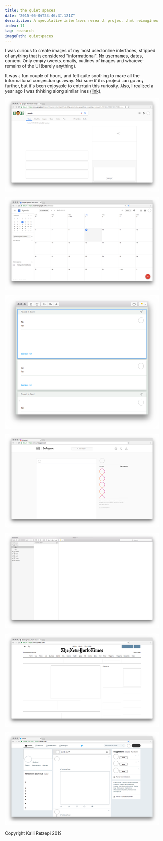 ```yaml
---
title: the quiet spaces
date: "2015-05-06T23:46:37.121Z"
description: A speculative interfaces research project that reimagines the most commonly used online interfaces stripped of their informational content.
index: 11
tag: research
imagePath: quietspaces
---
```



I was curious to create images of my most used online interfaces, stripped of anything that is considered "informational". No usernames, dates, content. Only empty tweets, emails, outlines of images and whatever remains of the UI (barely anything).

It was a fun couple of hours, and felt quite soothing to make all the informational congestion go away. Not sure if this project can go any further, but it's been enjoyable to entertain this curiosity. Also, I realized a year ago I was thinking along similar lines [(link)](https://kalli-retzepi.com/clickhere/).

![google search](google.png)

![google calendar](calendar.png)

![emails](emails.png)

![instagram](instagram.png)

![mail](mail.png)

![nytimes](nytimes.png)

![twitter](twitter.png)

<span class="caption">Copyright Kalli Retzepi 2019</span>
